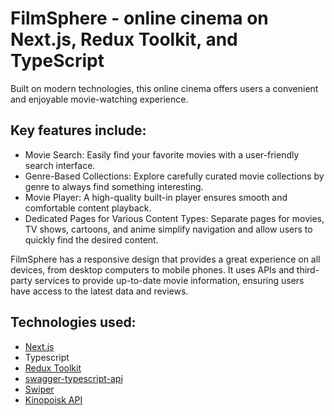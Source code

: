 # FilmSphere - online cinema on Next.js, Redux Toolkit, and TypeScript
Built on modern technologies, this online cinema offers users a convenient and enjoyable movie-watching experience. 

## Key features include:
- Movie Search: Easily find your favorite movies with a user-friendly search interface.
- Genre-Based Collections: Explore carefully curated movie collections by genre to always find something interesting.
- Movie Player: A high-quality built-in player ensures smooth and comfortable content playback.
- Dedicated Pages for Various Content Types: Separate pages for movies, TV shows, cartoons, and anime simplify navigation and allow users to quickly find the desired content.

FilmSphere has a responsive design that provides a great experience on all devices, from desktop computers to mobile phones. It uses APIs and third-party services to provide up-to-date movie information, ensuring users have access to the latest data and reviews.

## Technologies used: 
- [Next.js](https://nextjs.org/)
- Typescript
- [Redux Toolkit](https://redux-toolkit.js.org/)
- [swagger-typescript-api](https://github.com/acacode/swagger-typescript-api)
- [Swiper](https://swiperjs.com/react)
- [Kinopoisk API](https://kinopoisk.dev/)
